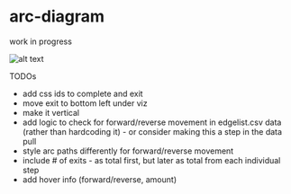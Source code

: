 # arc-diagram

work in progress

![alt text](https://github.com/schroeder-luna/arc-diagram/blob/master/thumbnail.PNG)

TODOs
- add css ids to complete and exit
- move exit to bottom left under viz
- make it vertical
- add logic to check for forward/reverse movement in edgelist.csv data (rather than hardcoding it) - or consider making this a step in the data pull
- style arc paths differently for forward/reverse movement
- include # of exits - as total first, but later as total from each individual step
- add hover info (forward/reverse, amount)